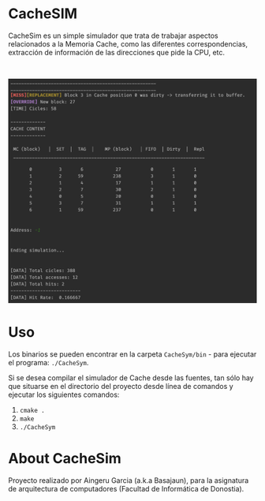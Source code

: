# CacheSIM

CacheSim es un simple simulador que trata de trabajar aspectos relacionados a la Memoria Cache, como las diferentes correspondencias, extracción de información de las direcciones que pide la CPU, etc.

<br />

<img alt="CacheSim" src="images/example.png" /></a>


# Uso

Los binarios se pueden encontrar en la carpeta `CacheSym/bin` - para ejecutar el programa: `./CacheSym`.


Si se desea compilar el simulador de Cache desde las fuentes, tan sólo hay que situarse en el directorio del proyecto desde línea de comandos y ejecutar los siguientes comandos:

1) ``cmake .``
2) ``make``
3) ``./CacheSym``


# About CacheSim

Proyecto realizado por Aingeru Garcia (a.k.a Basajaun), para la asignatura  de arquitectura de computadores (Facultad de Informática de Donostia).

